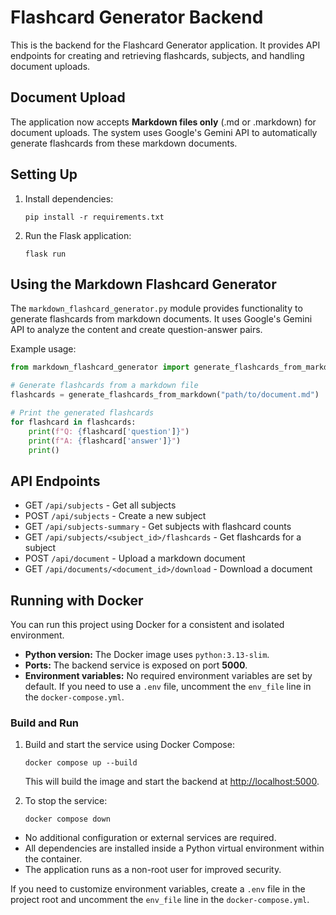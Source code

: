 # Flashcard Generator Backend

This is the backend for the Flashcard Generator application. It provides API endpoints for creating and retrieving flashcards, subjects, and handling document uploads.

## Document Upload

The application now accepts **Markdown files only** (.md or .markdown) for document uploads. The system uses Google's Gemini API to automatically generate flashcards from these markdown documents.

## Setting Up

1. Install dependencies:

   ```
   pip install -r requirements.txt
   ```

2. Run the Flask application:
   ```
   flask run
   ```

## Using the Markdown Flashcard Generator

The `markdown_flashcard_generator.py` module provides functionality to generate flashcards from markdown documents. It uses Google's Gemini API to analyze the content and create question-answer pairs.

Example usage:

```python
from markdown_flashcard_generator import generate_flashcards_from_markdown

# Generate flashcards from a markdown file
flashcards = generate_flashcards_from_markdown("path/to/document.md")

# Print the generated flashcards
for flashcard in flashcards:
    print(f"Q: {flashcard['question']}")
    print(f"A: {flashcard['answer']}")
    print()
```

## API Endpoints

- GET `/api/subjects` - Get all subjects
- POST `/api/subjects` - Create a new subject
- GET `/api/subjects-summary` - Get subjects with flashcard counts
- GET `/api/subjects/<subject_id>/flashcards` - Get flashcards for a subject
- POST `/api/document` - Upload a markdown document
- GET `/api/documents/<document_id>/download` - Download a document

## Running with Docker

You can run this project using Docker for a consistent and isolated environment.

- **Python version:** The Docker image uses `python:3.13-slim`.
- **Ports:** The backend service is exposed on port **5000**.
- **Environment variables:** No required environment variables are set by default. If you need to use a `.env` file, uncomment the `env_file` line in the `docker-compose.yml`.

### Build and Run

1. Build and start the service using Docker Compose:
   ```
   docker compose up --build
   ```
   This will build the image and start the backend at [http://localhost:5000](http://localhost:5000).

2. To stop the service:
   ```
   docker compose down
   ```

- No additional configuration or external services are required.
- All dependencies are installed inside a Python virtual environment within the container.
- The application runs as a non-root user for improved security.

If you need to customize environment variables, create a `.env` file in the project root and uncomment the `env_file` line in the `docker-compose.yml`.
